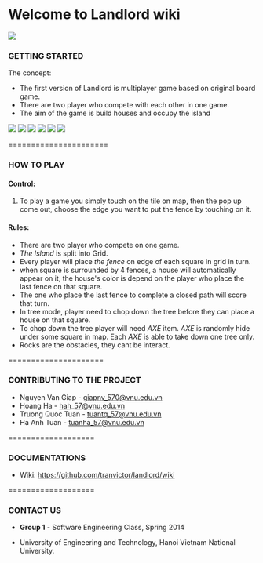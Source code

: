 Welcome to Landlord wiki
===

![](https://trello-attachments.s3.amazonaws.com/52c4f6123915d4930f0201d2/5325cf3ae398bcfd72002482/4733x2667/49a0a04ebd900fb344b739764cf98116/landlord-01.jpg)


### GETTING STARTED

The concept:

*  	The first version of Landlord is multiplayer game based on original board game.
*	There are two player who compete with each other in one game.
* 	The aim of the game is build houses and occupy the island


![](https://dl.dropboxusercontent.com/s/43u8kg5s387wlli/iOS%20Simulator%20Screen%20shot%20May%2019%2C%202014%2C%204.39.36%20PM.png)
![](https://dl.dropboxusercontent.com/s/akbvi3llkxbaezj/iOS%20Simulator%20Screen%20shot%20May%2020%2C%202014%2C%2010.50.43%20PM.png)
![](https://dl.dropboxusercontent.com/s/zbz5qh4t9zx47c4/iOS%20Simulator%20Screen%20shot%20May%2019%2C%202014%2C%204.43.40%20PM.png)
![](https://dl.dropboxusercontent.com/s/n5ylamuli7bmheu/iOS%20Simulator%20Screen%20shot%20May%2020%2C%202014%2C%2010.50.47%20PM.png)
![](https://dl.dropboxusercontent.com/s/9pcwqj0auf0dbp7/iOS%20Simulator%20Screen%20shot%20May%2020%2C%202014%2C%2010.52.34%20PM.png)
![](https://dl.dropboxusercontent.com/s/0ifie3txfuv5oxr/iOS%20Simulator%20Screen%20shot%20May%2019%2C%202014%2C%204.43.45%20PM.png)

======================
### HOW TO PLAY


#### Control: 

   1. To play a game you simply touch on the tile on map, then the pop up come out, choose the edge you want to put the fence by touching on it.


#### Rules: 

   - There are two player who compete on one game.
   - *The Island* is split into Grid.
   - Every player will place *the fence* on edge of each square in grid in turn.
   - when square is surrounded by 4 fences, a house will automatically appear on it, the house's color is depend on the player who place the last fence on that square.
   - The one who place the last fence to complete a closed path will score that turn. 
   - In tree mode, player need to chop down the tree before they can place a house on that square.
   - To chop down the tree player will need *AXE* item. *AXE* is randomly hide under some square in map. Each *AXE* is able to take down one tree only.
   - Rocks are the obstacles, they cant be interact. 

=====================
### CONTRIBUTING TO THE PROJECT


- Nguyen Van Giap - giapnv_570@vnu.edu.vn
- Hoang Ha  - hah_57@vnu.edu.vn
- Truong Quoc Tuan - tuantq_57@vnu.edu.vn
- Ha Anh Tuan - tuanha_57@vnu.edu.vn

=================== 

### DOCUMENTATIONS
- Wiki: https://github.com/tranvictor/landlord/wiki

===================

### CONTACT US


- __Group 1__ -  Software Engineering Class, Spring 2014

- University of Engineering and Technology, Hanoi Vietnam National University.


